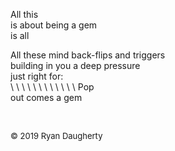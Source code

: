 All this  
is about being a gem  
is all  
  
All these mind back-flips and triggers   
building in you a deep pressure   
just right for:  
\  \  \  \  \  \  \  \  \  \  \  \  Pop  
out comes a gem

<br> 

<font size=2>© 2019 Ryan Daugherty</font> 